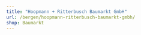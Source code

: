 ```yaml
---
title: "Hoopmann + Ritterbusch Baumarkt GmbH"
url: /bergen/hoopmann-ritterbusch-baumarkt-gmbh/
shop: Baumarkt
---
```

